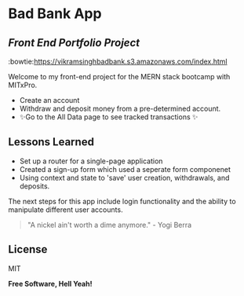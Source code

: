 # Bad Bank App
## _Front End Portfolio Project_

:bowtie:https://vikramsinghbadbank.s3.amazonaws.com/index.html

Welcome to my front-end project for the MERN stack bootcamp with MITxPro.

- Create an account
- Withdraw and deposit money from a pre-determined account.
- ✨Go to the All Data page to see tracked transactions ✨

## Lessons Learned

- Set up a router for a single-page application
- Created a sign-up form which used a seperate form componenet
- Using context and state to 'save' user creation, withdrawals, and deposits. 

The next steps for this app include login functionality and the ability to manipulate different user accounts. 

> "A nickel ain't worth a dime anymore." - Yogi Berra

## License

MIT

**Free Software, Hell Yeah!**
